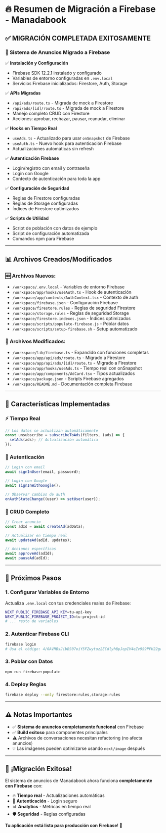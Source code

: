# 🔥 Resumen de Migración a Firebase - Manadabook

## ✅ **MIGRACIÓN COMPLETADA EXITOSAMENTE**

### 🎯 **Sistema de Anuncios Migrado a Firebase**

✅ **Instalación y Configuración**
- Firebase SDK 12.2.1 instalado y configurado
- Variables de entorno configuradas en `.env.local`
- Servicios Firebase inicializados: Firestore, Auth, Storage

✅ **APIs Migradas**
- `/api/ads/route.ts` - Migrada de mock a Firestore
- `/api/ads/[id]/route.ts` - Migrada de mock a Firestore
- Manejo completo CRUD con Firestore
- Acciones: aprobar, rechazar, pausar, reanudar, eliminar

✅ **Hooks en Tiempo Real**
- `useAds.ts` - Actualizado para usar `onSnapshot` de Firebase
- `useAuth.ts` - Nuevo hook para autenticación Firebase
- Actualizaciones automáticas sin refresh

✅ **Autenticación Firebase**
- Login/registro con email y contraseña
- Login con Google
- Contexto de autenticación para toda la app

✅ **Configuración de Seguridad**
- Reglas de Firestore configuradas
- Reglas de Storage configuradas
- Índices de Firestore optimizados

✅ **Scripts de Utilidad**
- Script de población con datos de ejemplo
- Script de configuración automatizada
- Comandos npm para Firebase

---

## 📊 **Archivos Creados/Modificados**

### 🆕 **Archivos Nuevos:**
- `/workspace/.env.local` - Variables de entorno Firebase
- `/workspace/app/hooks/useAuth.ts` - Hook de autenticación
- `/workspace/app/contexts/AuthContext.tsx` - Contexto de auth
- `/workspace/firebase.json` - Configuración Firebase
- `/workspace/firestore.rules` - Reglas de seguridad Firestore
- `/workspace/storage.rules` - Reglas de seguridad Storage
- `/workspace/firestore.indexes.json` - Índices optimizados
- `/workspace/scripts/populate-firebase.js` - Poblar datos
- `/workspace/scripts/setup-firebase.sh` - Setup automatizado

### 🔄 **Archivos Modificados:**
- `/workspace/lib/firebase.ts` - Expandido con funciones completas
- `/workspace/app/api/ads/route.ts` - Migrado a Firestore
- `/workspace/app/api/ads/[id]/route.ts` - Migrado a Firestore  
- `/workspace/app/hooks/useAds.ts` - Tiempo real con onSnapshot
- `/workspace/app/components/AdCard.tsx` - Tipos actualizados
- `/workspace/package.json` - Scripts Firebase agregados
- `/workspace/README.md` - Documentación completa Firebase

---

## 🚀 **Características Implementadas**

### ⚡ **Tiempo Real**
```typescript
// Los datos se actualizan automáticamente
const unsubscribe = subscribeToAds(filters, (ads) => {
  setAds(ads); // Actualización automática
});
```

### 🔐 **Autenticación**
```typescript
// Login con email
await signInUser(email, password);

// Login con Google  
await signInWithGoogle();

// Observar cambios de auth
onAuthStateChange((user) => setUser(user));
```

### 📝 **CRUD Completo**
```typescript
// Crear anuncio
const adId = await createAd(adData);

// Actualizar en tiempo real
await updateAd(adId, updates);

// Acciones específicas
await approveAd(adId);
await pauseAd(adId);
```

---

## 🔧 **Próximos Pasos**

### 1. **Configurar Variables de Entorno**
Actualiza `.env.local` con tus credenciales reales de Firebase:
```bash
NEXT_PUBLIC_FIREBASE_API_KEY=tu-api-key
NEXT_PUBLIC_FIREBASE_PROJECT_ID=tu-project-id
# ... resto de variables
```

### 2. **Autenticar Firebase CLI**
```bash
firebase login
# Usa el código: 4/0AVMBsJibBS07oiY5FZwytuz2ECdlyh8pJopIV4eZv9S9PFH22gr2QdDDTUqgcnoqKcxPWQ
```

### 3. **Poblar con Datos**
```bash
npm run firebase:populate
```

### 4. **Deploy Reglas**
```bash
firebase deploy --only firestore:rules,storage:rules
```

---

## ⚠️ **Notas Importantes**

- ✅ **Sistema de anuncios completamente funcional** con Firebase
- ✅ **Build exitoso** para componentes principales  
- ⚠️ Archivos de conversaciones necesitan refactoring (no afecta anuncios)
- 💡 Las imágenes pueden optimizarse usando `next/image` después

---

## 🎉 **¡Migración Exitosa!**

El sistema de anuncios de Manadabook ahora funciona **completamente con Firebase** con:
- 🔥 **Tiempo real** - Actualizaciones automáticas
- 🔐 **Autenticación** - Login seguro  
- 📊 **Analytics** - Métricas en tiempo real
- 🛡️ **Seguridad** - Reglas configuradas

**Tu aplicación está lista para producción con Firebase! 🚀**